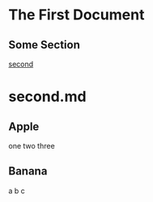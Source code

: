 # The First Document

## Some Section

[second](#second.md)


# second.md

## Apple
one two three
## Banana
a b c
